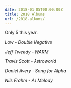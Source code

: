 ```yaml
---
date: 2018-01-05T00:00:00Z
title: 2018 Albums
url: /2018-albums/
---
```


Only 5 this year.

_Low - Double Negative_



_Jeff Tweedy - WARM_

_Travis Scott - Astroworld_

_Daniel Avery - Song for Alpha_

_Nils Frahm - All Melody_

